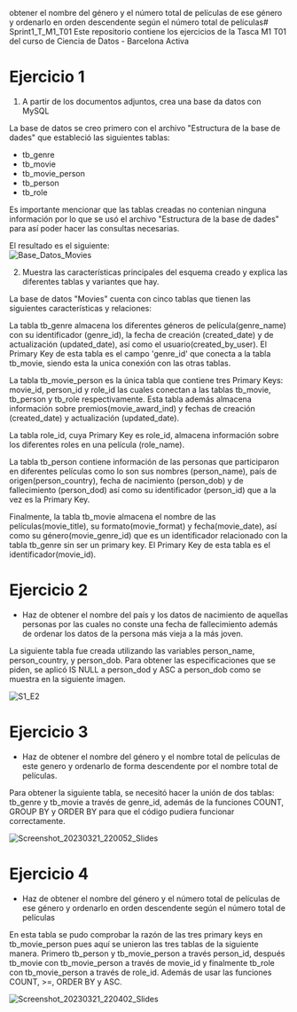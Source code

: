  obtener el nombre del género y el número total de películas de ese género y ordenarlo en orden descendente según el número total de películas# Sprint1_T_M1_T01
Este repositorio contiene los ejercicios de la Tasca M1 T01 del curso de Ciencia de Datos - Barcelona Activa

# Ejercicio 1
1. A partir de los documentos adjuntos, crea una base da datos con MySQL

La base de datos se creo primero con el archivo "Estructura de la base de dades" que estableció las siguientes tablas: 

* tb_genre
* tb_movie
* tb_movie_person
* tb_person
* tb_role  

Es importante mencionar que las tablas creadas no contenian ninguna información por lo que se usó el archivo "Estructura de la base de dades" para así poder hacer las consultas necesarias.  

El resultado es el siguiente:  
![Base_Datos_Movies](https://user-images.githubusercontent.com/121647613/226583601-07888862-58ff-4c44-926f-c6803217182c.png)


2. Muestra las características principales del esquema creado y explica las diferentes tablas y variantes que hay.

La base de datos "Movies" cuenta con cinco tablas que tienen las siguientes características y relaciones:

La tabla tb_genre almacena los diferentes géneros de película(genre_name) con su identificador (genre_id), la fecha de creación (created_date) y de actualización (updated_date), así como el usuario(created_by_user).  El Primary Key de esta tabla es el campo 'genre_id' que conecta a la tabla tb_movie, siendo esta la unica conexión con las otras tablas.

La tabla tb_movie_person es la única tabla que contiene tres Primary Keys: movie_id, person_id y role_id las cuales conectan a las tablas tb_movie, tb_person y tb_role respectivamente.  Esta tabla además almacena información sobre premios(movie_award_ind) y fechas de creación (created_date) y actualización (updated_date).

La tabla role_id, cuya Primary Key es role_id, almacena información sobre los diferentes roles en una película (role_name).

La tabla tb_person contiene información de las personas que participaron en diferentes películas como lo son sus nombres (person_name), país de origen(person_country), fecha de nacimiento (person_dob) y de fallecimiento (person_dod) así como su identificador (person_id) que a la vez es la Primary Key.

Finalmente, la tabla tb_movie almacena el nombre de las películas(movie_title), su formato(movie_format) y fecha(movie_date), así como su género(movie_genre_id) que es un identificador relacionado con la tabla tb_genre sin ser un primary key.  El Primary Key de esta tabla es el identificador(movie_id).

# Ejercicio 2

* Haz de obtener el nombre del país y los datos de nacimiento de aquellas personas por las cuales no conste una fecha de fallecimiento además de ordenar los datos de la persona más vieja a la más joven.

La siguiente tabla fue creada utilizando las variables person_name, person_country, y person_dob.  Para obtener las especificaciones que se piden, se aplicó IS NULL a person_dod y ASC a person_dob como se muestra en la siguiente imagen.

![S1_E2](https://user-images.githubusercontent.com/121647613/226650550-3684f2f8-4f30-4890-a012-03f5ad83fc1b.jpg)

# Ejercicio 3

* Haz de obtener el nombre del género y el nombre total de películas de este genero y ordenarlo de forma descendente por el nombre total de películas.

Para obtener la siguiente tabla, se necesitó hacer la unión de dos tablas: tb_genre y tb_movie a través de genre_id, además de la funciones COUNT, GROUP BY y ORDER BY para que el código pudiera funcionar correctamente.


![Screenshot_20230321_220052_Slides](https://user-images.githubusercontent.com/121647613/226740135-f23f3425-e26c-413f-bd68-eb7998379798.jpg)

# Ejercicio 4

 * Haz de obtener el nombre del género y el número total de películas de ese género y ordenarlo en orden descendente según el número total de películas

En esta tabla se pudo comprobar la razón de las tres primary keys en tb_movie_person pues aquí se unieron las tres tablas de la siguiente manera. Primero tb_person y tb_movie_person a través person_id, después tb_movie con tb_movie_person a través de movie_id y finalmente tb_role con tb_movie_person a través de role_id. Además de usar las funciones COUNT, >=, ORDER BY y ASC.

![Screenshot_20230321_220402_Slides](https://user-images.githubusercontent.com/121647613/226740736-a69a48f8-7ecf-4089-9212-823313bf4014.jpg)







